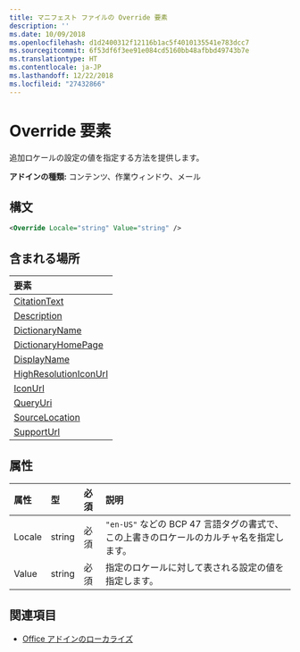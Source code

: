 ```yaml
---
title: マニフェスト ファイルの Override 要素
description: ''
ms.date: 10/09/2018
ms.openlocfilehash: d1d2400312f12116b1ac5f4010135541e783dcc7
ms.sourcegitcommit: 6f53df6f3ee91e084cd5160bb48afbbd49743b7e
ms.translationtype: HT
ms.contentlocale: ja-JP
ms.lasthandoff: 12/22/2018
ms.locfileid: "27432866"
---
```

# <a name="override-element"></a>Override 要素

追加ロケールの設定の値を指定する方法を提供します。

**アドインの種類:** コンテンツ、作業ウィンドウ、メール

## <a name="syntax"></a>構文

```XML
<Override Locale="string" Value="string" />
```

## <a name="contained-in"></a>含まれる場所

|**要素**|
|:-----|
|[CitationText](citationtext.md)|
|[Description](description.md)|
|[DictionaryName](dictionaryname.md)|
|[DictionaryHomePage](dictionaryhomepage.md)|
|[DisplayName](displayname.md)|
|[HighResolutionIconUrl](highresolutioniconurl.md)|
|[IconUrl](iconurl.md)|
|[QueryUri](queryuri.md)|
|[SourceLocation](sourcelocation.md)|
|[SupportUrl](supporturl.md)|

## <a name="attributes"></a>属性

|**属性**|**型**|**必須**|**説明**|
|:-----|:-----|:-----|:-----|
|Locale|string|必須|`"en-US"` などの BCP 47 言語タグの書式で、この上書きのロケールのカルチャ名を指定します。|
|Value|string|必須|指定のロケールに対して表される設定の値を指定します。|

## <a name="see-also"></a>関連項目

- [Office アドインのローカライズ](https://docs.microsoft.com/office/dev/add-ins/develop/localization)
    
